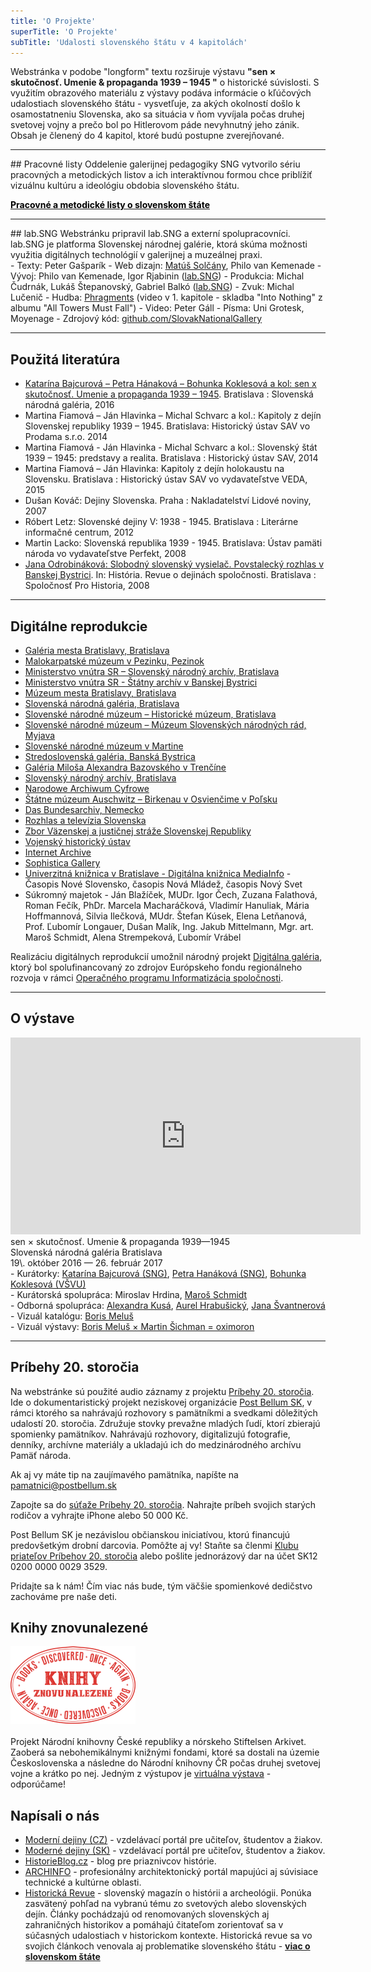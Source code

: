 ```yaml
---
title: 'O Projekte'
superTitle: 'O Projekte'
subTitle: 'Udalosti slovenského štátu v 4 kapitolách'
---
```


<span class="drop-cap">W</span>ebstránka v podobe "longform" textu rozširuje výstavu **"sen × skutočnosť. Umenie & propaganda 1939 – 1945 "** o historické súvislosti. S využitím obrazového materiálu z výstavy podáva informácie o kľúčových udalostiach slovenského štátu - vysvetľuje, za akých okolností došlo k osamostatneniu Slovenska, ako sa situácia v ňom vyvíjala počas druhej svetovej vojny a prečo bol po Hitlerovom páde nevyhnutný jeho zánik. Obsah je členený do 4 kapitol, ktoré budú postupne zverejňované.

<hr>
## Pracovné listy
Oddelenie galerijnej pedagogiky SNG vytvorilo sériu pracovných a metodických listov a ich interaktívnou formou chce priblížiť vizuálnu kultúru a ideológiu obdobia slovenského štátu.

****<a target="_blank" href="http://senxskutocnost.sng.sk/materialy"> <font color="#000">Pracovné a metodické listy o slovenskom štáte</font> </a>****

<hr>
## lab.SNG
Webstránku pripravil lab.SNG a externí spolupracovníci. lab.SNG je platforma Slovenskej národnej galérie, ktorá skúma možnosti využitia digitálnych technológií v galerijnej a muzeálnej praxi.
<div class="blank-list" markdown="1">
- Texty: Peter Gašparík
- Web dizajn: <a href="http://www.solcany.eu/">Matúš Solčány</a>, Philo van Kemenade
- Vývoj: Philo van Kemenade, Igor Rjabinin (<a href="http://lab.sng.sk">lab.SNG</a>)
- Produkcia: Michal Čudrnák, Lukáš Štepanovský, Gabriel Balkó (<a href="http://lab.sng.sk">lab.SNG</a>)
- Zvuk: Michal Lučenič
- Hudba: <a href="https://phragments.bandcamp.com/">Phragments</a> (video v 1. kapitole - skladba "Into Nothing" z albumu "All Towers Must Fall")
- Video: Peter Gáll
- Písma: Uni Grotesk, Moyenage
- Zdrojový kód: <a href="https://github.com/SlovakNationalGallery/senxskutocnost.sng.sk">github.com/SlovakNationalGallery</a>
</div>

<hr>

## Použitá literatúra
* <a href="http://www.sng.sk/sk/e-shop/105_sen-utf215-skutocnost-umenie-propaganda-1939-1945">Katarína Bajcurová – Petra Hánaková – Bohunka Koklesová a kol: sen x skutočnosť. Umenie a propaganda 1939 – 1945</a>. Bratislava : Slovenská národná galéria, 2016 
* Martina Fiamová – Ján Hlavinka – Michal Schvarc a kol.: Kapitoly z dejín Slovenskej republiky 1939 – 1945. Bratislava: Historický ústav SAV vo Prodama s.r.o. 2014
* Martina Fiamová - Ján Hlavinka - Michal Schvarc a kol.: Slovenský štát 1939 – 1945: predstavy a realita. Bratislava : Historický ústav SAV, 2014
* Martina Fiamová – Ján Hlavinka: Kapitoly z dejín holokaustu na Slovensku. Bratislava : Historický ústav SAV vo vydavateľstve VEDA, 2015
* Dušan Kováč: Dejiny Slovenska. Praha : Nakladatelství Lidové noviny, 2007 
* Róbert Letz: Slovenské dejiny V: 1938 - 1945. Bratislava : Literárne informačné centrum, 2012
* Martin Lacko: Slovenská republika 1939 - 1945. Bratislava: Ústav pamäti národa vo vydavateľstve Perfekt, 2008 
* <a href="http://www.muzeumsnp.sk/engine/wp-content/uploads/2015/03/Slobodny_slovensky_vysielac.pdf">Jana Odrobináková: Slobodný slovenský vysielač. Povstalecký rozhlas v Banskej Bystrici</a>. In: História. Revue o dejinách spoločnosti. Bratislava : Spoločnosť Pro Historia, 2008 

<hr>

## Digitálne reprodukcie

* <a href="http://www.gmb.sk/">Galéria mesta Bratislavy, Bratislava</a> <br>
* <a href="http://www.muzeumpezinok.sk/sk">Malokarpatské múzeum v Pezinku, Pezinok</a> <br>
* <a href="http://www.minv.sk/?slovensky-narodny-archiv-1">Ministerstvo vnútra SR – Slovenský národný archív, Bratislava</a> <br>
* <a href="http://www.minv.sk/?statny-archiv-v-banskej-bystrici">Ministerstvo vnútra SR - Štátny archív v Banskej Bystrici</a> <br>
* <a href="http://www.muzeum.bratislava.sk/">Múzeum mesta Bratislavy, Bratislava</a> <br>
* <a href="http://www.sng.sk/sk">Slovenská národná galéria, Bratislava</a> <br>
* <a href="http://www.snm.sk/?historicke-muzeum-uvodna-stranka">Slovenské národné múzeum – Historické múzeum, Bratislava</a> <br>
* <a href="http://www.snm.sk/?muzeum-snr-uvodna-stranka">Slovenské národné múzeum – Múzeum Slovenských národných rád, Myjava</a> <br>
* <a href="http://www.snm.sk/?slovenske-narodne-muzeum-v-martine-uvodna-stranka">Slovenské národné múzeum v Martine</a> <br>
* <a href="http://www.ssgbb.sk/">Stredoslovenská galéria, Banská Bystrica</a> <br>
* <a href="http://www.gmab.sk/">Galéria Miloša Alexandra Bazovského v Trenčíne</a> <br>
* <a href="http://www.minv.sk/?slovensky-narodny-archiv-1">Slovenský národný archív, Bratislava</a> <br>
* <a href="http://www.nac.gov.pl/">Narodowe Archiwum Cyfrowe</a> <br>
* <a href="http://auschwitz.org/">	Štátne múzeum Auschwitz – Birkenau v Osvienčime v Poľsku</a> <br>
* <a href="http://www.bundesarchiv.de/index.html.de">	Das Bundesarchiv, Nemecko</a> <br>
* <a href="https://www.rtvs.sk/">Rozhlas a televízia Slovenska</a> <br>
* <a href="http://www.zvjs.sk/?ustav-vykonu-trestu-vykonu-vazby=1">Zbor Väzenskej a justičnej stráže Slovenskej Republiky</a> <br>
* <a href="http://www.vhu.sk/">Vojenský historický ústav</a> <br>
* <a href="https://archive.org/index.php">Internet Archive</a> <br>
* <a href="http://sophisticagallery.cz/">Sophistica Gallery</a> <br>
* <a href="http://digitalna.kniznica.info/browse">Univerzitná knižnica v Bratislave - Digitálna knižnica MediaInfo</a> - Časopis Nové Slovensko, časopis Nová Mládež, časopis Nový Svet<br>
* Súkromný majetok - Ján Blažíček, MUDr. Igor Čech, Zuzana Falathová, Roman Fečík, PhDr. Marcela Macharáčková, Vladimír Hanuliak, Mária Hoffmannová, Silvia Ilečková, MUdr. Štefan Kúsek, Elena Letňanová, Prof. Ľubomír Longauer, Dušan Malík, Ing. Jakub Mittelmann, Mgr. art. Maroš Schmidt, Alena Strempeková,	Ľubomír Vrábel  <br> 


Realizáciu digitálnych reprodukcií umožnil národný projekt <a href="http://www.sng.sk/sk/vyskum/projekty/digitalna-galeria">Digitálna galéria</a>, ktorý bol spolufinancovaný zo zdrojov Európskeho fondu regionálneho rozvoja v rámci <a href="http://www.opis.gov.sk/">Operačného programu Informatizácia spoločnosti</a>.

<hr>

## O výstave

<iframe width="560" height="315" src="https://www.youtube.com/embed/XDqNJbLbIdY" frameborder="0" allowfullscreen></iframe>
<br>
sen × skutočnosť. Umenie & propaganda 1939—1945 <br>
Slovenská národná galéria Bratislava <br>
19\. október 2016 — 26. február 2017 <br>

<div class="blank-list" markdown='1'>
- Kurátorky: <a href="http://www.sng.sk/sk/kontakty/70033_bajcurova-katarina">Katarína Bajcurová (SNG)</a>, <a href="http://www.sng.sk/sk/kontakty/70036_hanakova-petra">Petra Hanáková (SNG)</a>, <a href="http://www.vsvu.sk/kontakt/zamestnanci/bohunka-koklesova/">Bohunka Koklesová (VŠVU)</a> <br>
- Kurátorská spolupráca: Miroslav Hrdina, <a href="http://www.sdc.sk/?muzeum-dizajnu-aktualne&sprava=novym-veducim-slovenskeho-muzea-dizajnu-je-maros-schmidt">Maroš Schmidt</a> <br>
- Odborná spolupráca: <a href="http://www.sng.sk/sk/kontakty/73342_kusa-alexandra">Alexandra Kusá</a>, <a href="http://www.sng.sk/sk/kontakty/70037_hrabusicky-aurel">Aurel Hrabušický</a>, <a href="http://www.sng.sk/sk/kontakty/70040_svantnerova-jana">Jana Švantnerová</a> <br>
- Vizuál katalógu: <a href="http://boris.melus.sk/">Boris Meluš</a> <br> 
- Vizuál výstavy: <a href="http://www.oximoron.sk/">Boris Meluš × Martin Šichman = oximoron</a> <br>
</div>

<hr>

## Príbehy 20. storočia

Na webstránke sú použité audio záznamy z projektu <a href="https://www.postbellum.sk/co-robime/projekty/pribehy-20-storocia/">Príbehy 20. storočia</a>. Ide o dokumentaristický projekt neziskovej organizácie <a href="https://www.postbellum.sk/">Post Bellum SK</a>, v rámci ktorého sa nahrávajú rozhovory s pamätníkmi a svedkami dôležitých udalostí 20. storočia. Združuje stovky prevažne mladých ľudí, ktorí zbierajú spomienky pamätníkov. Nahrávajú rozhovory, digitalizujú fotografie, denníky, archívne materiály a ukladajú ich do medzinárodného archívu Pamäť národa.
 
Ak aj vy máte tip na zaujímavého pamätníka, napíšte na <a href="mailto:pamatnici@postbellum.sk">pamatnici@postbellum.sk</a>

Zapojte sa do <a href="http://www.pribehy20stoleti.cz/">súťaže Príbehy 20. storočia</a>. Nahrajte príbeh svojich starých rodičov a vyhrajte iPhone alebo 50 000 Kč.

Post Bellum SK je nezávislou občianskou iniciatívou, ktorú financujú predovšetkým drobní darcovia. Pomôžte aj vy! Staňte sa členmi <a href=https://www.postbellum.sk/klub/>Klubu priateľov Príbehov 20. storočia</a> alebo pošlite jednorázový dar na účet SK12 0200 0000 0029 3529.

Pridajte sa k nám! Čím viac nás bude, tým väčšie spomienkové dedičstvo zachováme pre naše deti.

## Knihy znovunalezené
<a href=http://www.knihyznovunalezene.eu/cs/>![](knihy_znovunalezene_cervena.png)</a><br><br>
Projekt Národní knihovny České republiky a nórskeho Stiftelsen Arkivet. Zaoberá sa nebohemikálnymi knižnými fondami, ktoré sa dostali na územie Československa a následne do Národní knihovny ČR počas druhej svetovej vojne a krátko po nej. Jedným z výstupov je <a href=http://exhibition.knihyznovunalezene.eu/#/overview/cs>virtuálna výstava</a> - odporúčame!

## Napísali o nás
* <a href="http://www.moderni-dejiny.cz/clanek/web-venovany-historii-slovenskeho-statu/">Moderní dejiny (CZ)</a> - vzdelávací portál pre učiteľov, študentov a žiakov. <br>
* <a href="http://www.moderne-dejiny.sk/clanek/web-venovany-pribehu-slovenskeho-statu/">Moderné dejiny (SK)</a> - vzdelávací portál pre učiteľov, študentov a žiakov. <br>
* <a href="http://www.historieblog.cz/2017/03/slovaci-maji-skvely-projekt-o-sve-kontroverzni-historii/">HistorieBlog.cz</a> - blog pre priaznivcov histórie. <br>
* <a href="https://www.archinfo.sk/diskusia/sen-skutocnost-umenie-propaganda-1939-1945.html">ARCHINFO</a> - profesionálny architektonický portál mapujúci aj súvisiace technické a kultúrne oblasti. <br>
* <a href="http://www.historickarevue.com/">Historická Revue</a> - slovenský magazín o histórii a archeológii. Ponúka zasvätený pohľad na vybranú tému zo svetových alebo slovenských dejín. Články pochádzajú od renomovaných slovenských aj zahraničných historikov a pomáhajú čitateľom zorientovať sa v súčasných udalostiach v historickom kontexte. Historická revue sa vo svojich článkoch venovala aj problematike slovenského štátu - **<a href="http://www.historickarevue.com/tag/slovensky%20stat"> viac o slovenskom štáte </a>** <br>
